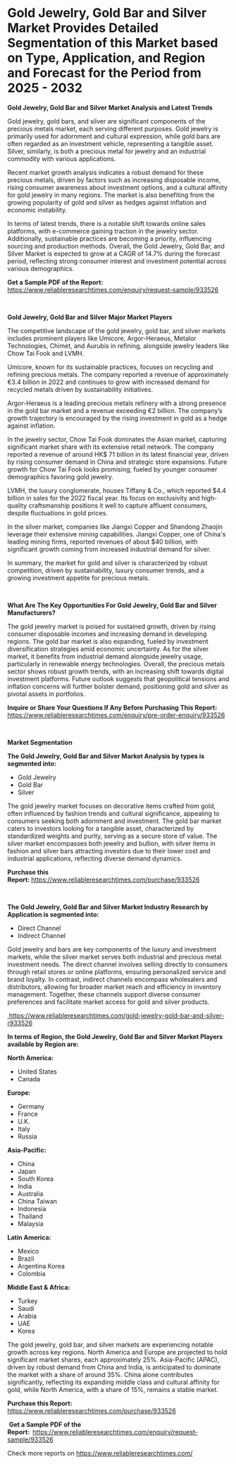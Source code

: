 <p><h1>Gold Jewelry, Gold Bar and Silver Market Provides Detailed Segmentation of this Market based on Type, Application, and Region and Forecast for the Period from 2025 - 2032</h1></p><p><strong>Gold Jewelry, Gold Bar and Silver Market Analysis and Latest Trends</strong></p>
<p><p>Gold jewelry, gold bars, and silver are significant components of the precious metals market, each serving different purposes. Gold jewelry is primarily used for adornment and cultural expression, while gold bars are often regarded as an investment vehicle, representing a tangible asset. Silver, similarly, is both a precious metal for jewelry and an industrial commodity with various applications.</p><p>Recent market growth analysis indicates a robust demand for these precious metals, driven by factors such as increasing disposable income, rising consumer awareness about investment options, and a cultural affinity for gold jewelry in many regions. The market is also benefiting from the growing popularity of gold and silver as hedges against inflation and economic instability.</p><p>In terms of latest trends, there is a notable shift towards online sales platforms, with e-commerce gaining traction in the jewelry sector. Additionally, sustainable practices are becoming a priority, influencing sourcing and production methods. Overall, the Gold Jewelry, Gold Bar, and Silver Market is expected to grow at a CAGR of 14.7% during the forecast period, reflecting strong consumer interest and investment potential across various demographics.</p></p>
<p><strong>Get a Sample PDF of the Report:&nbsp;</strong> <a href="https://www.reliableresearchtimes.com/enquiry/request-sample/933526?utm_campaign=3267&utm_medium=2&utm_source=Github&utm_content=ia&utm_term=21032025&utm_id=gold-jewelry-gold-bar-and-silver">https://www.reliableresearchtimes.com/enquiry/request-sample/933526</a></p>
<p>&nbsp;</p>
<p><strong>Gold Jewelry, Gold Bar and Silver Major Market Players</strong></p>
<p><p>The competitive landscape of the gold jewelry, gold bar, and silver markets includes prominent players like Umicore, Argor-Heraeus, Metalor Technologies, Chimet, and Aurubis in refining, alongside jewelry leaders like Chow Tai Fook and LVMH.</p><p>Umicore, known for its sustainable practices, focuses on recycling and refining precious metals. The company reported a revenue of approximately €3.4 billion in 2022 and continues to grow with increased demand for recycled metals driven by sustainability initiatives.</p><p>Argor-Heraeus is a leading precious metals refinery with a strong presence in the gold bar market and a revenue exceeding €2 billion. The company’s growth trajectory is encouraged by the rising investment in gold as a hedge against inflation.</p><p>In the jewelry sector, Chow Tai Fook dominates the Asian market, capturing significant market share with its extensive retail network. The company reported a revenue of around HK$ 71 billion in its latest financial year, driven by rising consumer demand in China and strategic store expansions. Future growth for Chow Tai Fook looks promising, fueled by younger consumer demographics favoring gold jewelry.</p><p>LVMH, the luxury conglomerate, houses Tiffany & Co., which reported $4.4 billion in sales for the 2022 fiscal year. Its focus on exclusivity and high-quality craftsmanship positions it well to capture affluent consumers, despite fluctuations in gold prices.</p><p>In the silver market, companies like Jiangxi Copper and Shandong Zhaojin leverage their extensive mining capabilities. Jiangxi Copper, one of China's leading mining firms, reported revenues of about $40 billion, with significant growth coming from increased industrial demand for silver.</p><p>In summary, the market for gold and silver is characterized by robust competition, driven by sustainability, luxury consumer trends, and a growing investment appetite for precious metals.</p></p>
<p>&nbsp;</p>
<p><strong>What Are The Key Opportunities For Gold Jewelry, Gold Bar and Silver Manufacturers?</strong></p>
<p><p>The gold jewelry market is poised for sustained growth, driven by rising consumer disposable incomes and increasing demand in developing regions. The gold bar market is also expanding, fueled by investment diversification strategies amid economic uncertainty. As for the silver market, it benefits from industrial demand alongside jewelry usage, particularly in renewable energy technologies. Overall, the precious metals sector shows robust growth trends, with an increasing shift towards digital investment platforms. Future outlook suggests that geopolitical tensions and inflation concerns will further bolster demand, positioning gold and silver as pivotal assets in portfolios.</p></p>
<p><strong>Inquire or Share Your Questions If Any Before Purchasing This Report:</strong> <a href="https://www.reliableresearchtimes.com/enquiry/pre-order-enquiry/933526?utm_campaign=3267&utm_medium=2&utm_source=Github&utm_content=ia&utm_term=21032025&utm_id=gold-jewelry-gold-bar-and-silver">https://www.reliableresearchtimes.com/enquiry/pre-order-enquiry/933526</a></p>
<p>&nbsp;</p>
<p><strong>Market Segmentation</strong></p>
<p><strong>The Gold Jewelry, Gold Bar and Silver Market Analysis by types is segmented into:</strong></p>
<p><ul><li>Gold Jewelry</li><li>Gold Bar</li><li>Silver</li></ul></p>
<p><p>The gold jewelry market focuses on decorative items crafted from gold, often influenced by fashion trends and cultural significance, appealing to consumers seeking both adornment and investment. The gold bar market caters to investors looking for a tangible asset, characterized by standardized weights and purity, serving as a secure store of value. The silver market encompasses both jewelry and bullion, with silver items in fashion and silver bars attracting investors due to their lower cost and industrial applications, reflecting diverse demand dynamics.</p></p>
<p><strong>Purchase this Report:&nbsp;</strong><a href="https://www.reliableresearchtimes.com/purchase/933526?utm_campaign=3267&utm_medium=2&utm_source=Github&utm_content=ia&utm_term=21032025&utm_id=gold-jewelry-gold-bar-and-silver">https://www.reliableresearchtimes.com/purchase/933526</a></p>
<p>&nbsp;</p>
<p><strong>The Gold Jewelry, Gold Bar and Silver Market Industry Research by Application is segmented into:</strong></p>
<p><ul><li>Direct Channel</li><li>Indirect Channel</li></ul></p>
<p><p>Gold jewelry and bars are key components of the luxury and investment markets, while the silver market serves both industrial and precious metal investment needs. The direct channel involves selling directly to consumers through retail stores or online platforms, ensuring personalized service and brand loyalty. In contrast, indirect channels encompass wholesalers and distributors, allowing for broader market reach and efficiency in inventory management. Together, these channels support diverse consumer preferences and facilitate market access for gold and silver products.</p></p>
<p><a href="https://www.reliableresearchtimes.com/gold-jewelry-gold-bar-and-silver-r933526?utm_campaign=3267&utm_medium=2&utm_source=Github&utm_content=ia&utm_term=21032025&utm_id=gold-jewelry-gold-bar-and-silver">&nbsp;https://www.reliableresearchtimes.com/gold-jewelry-gold-bar-and-silver-r933526</a></p>
<p><strong>In terms of Region, the Gold Jewelry, Gold Bar and Silver Market Players available by Region are:</strong></p>
<p>
    <p> <strong> North America: </strong>
        <ul>
            <li>United States</li>
            <li>Canada</li>
        </ul>
        </p> 
    <p> <strong> Europe: </strong>
        <ul>
            <li>Germany</li>
            <li>France</li>
            <li>U.K.</li>
            <li>Italy</li>
            <li>Russia</li>
        </ul>
        </p> 
    <p> <strong> Asia-Pacific: </strong>
        <ul>
            <li>China</li>
            <li>Japan</li>
            <li>South Korea</li>
            <li>India</li>
            <li>Australia</li>
            <li>China Taiwan</li>
            <li>Indonesia</li>
            <li>Thailand</li>
            <li>Malaysia</li>
        </ul>
        </p> 
    <p> <strong> Latin America: </strong>
        <ul>
            <li>Mexico</li>
            <li>Brazil</li>
            <li>Argentina Korea</li>
            <li>Colombia</li>
        </ul>
        </p> 
    <p> <strong> Middle East & Africa: </strong>
        <ul>
            <li>Turkey</li>
            <li>Saudi</li>
            <li>Arabia</li>
            <li>UAE</li>
            <li>Korea</li>
        </ul>
    </p>
    </p>
<p><p>The gold jewelry, gold bar, and silver markets are experiencing notable growth across key regions. North America and Europe are projected to hold significant market shares, each approximately 25%. Asia-Pacific (APAC), driven by robust demand from China and India, is anticipated to dominate the market with a share of around 35%. China alone contributes significantly, reflecting its expanding middle class and cultural affinity for gold, while North America, with a share of 15%, remains a stable market.</p></p>
<p><strong>Purchase this Report: </strong><a href="https://www.reliableresearchtimes.com/purchase/933526?utm_campaign=3267&utm_medium=2&utm_source=Github&utm_content=ia&utm_term=21032025&utm_id=gold-jewelry-gold-bar-and-silver">https://www.reliableresearchtimes.com/purchase/933526</a></p>
<p>&nbsp;<strong>Get a Sample PDF of the Report:&nbsp;&nbsp;</strong><a href="https://www.reliableresearchtimes.com/enquiry/request-sample/933526?utm_campaign=3267&utm_medium=2&utm_source=Github&utm_content=ia&utm_term=21032025&utm_id=gold-jewelry-gold-bar-and-silver">https://www.reliableresearchtimes.com/enquiry/request-sample/933526</a></p>
<p><strong></strong></p>
<p>Check more reports on <a href="https://www.reliableresearchtimes.com/?utm_campaign=3267&utm_medium=2&utm_source=Github&utm_content=ia&utm_term=21032025&utm_id=gold-jewelry-gold-bar-and-silver">https://www.reliableresearchtimes.com/</a></p>